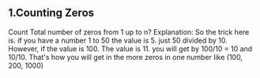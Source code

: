 ## 1.Counting Zeros
Count Total number of zeros from 1 up to n?
Explanation: So the trick here is. if you have a number 1 to 50 the value is 5. just 50 divided by 10. However, if the value is 100. The value is 11. you will get by 100/10 = 10 and 10/10. That's how you will get in the more zeros in one number like (100, 200, 1000)
 